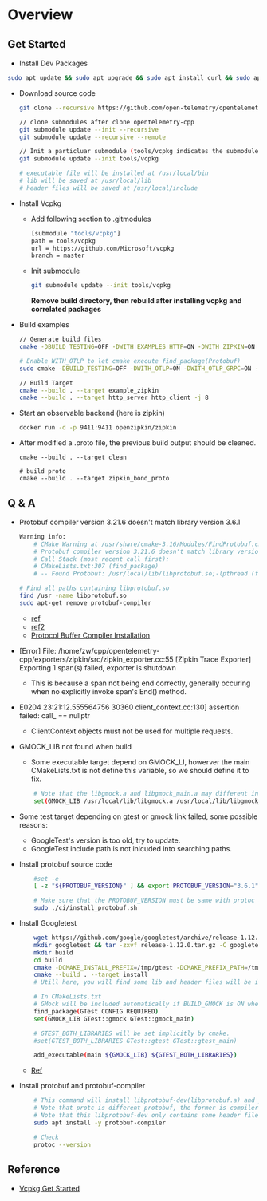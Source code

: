 # Overview

## Get Started

* Install Dev Packages

```bash
sudo apt update && sudo apt upgrade && sudo apt install curl && sudo apt-get install libcurl4-openssl-dev
```

* Download source code
    ```bash
    git clone --recursive https://github.com/open-telemetry/opentelemetry-cpp

    // clone submodules after clone opentelemetry-cpp
    git submodule update --init --recursive
    git submodule update --recursive --remote

    // Init a particluar submodule (tools/vcpkg indicates the submodule path)
    git submodule update --init tools/vcpkg

    # executable file will be installed at /usr/local/bin
    # lib will be saved at /usr/local/lib
    # header files will be saved at /usr/local/include
    ```

* Install Vcpkg

  - Add following section to .gitmodules
    ```bash
    [submodule "tools/vcpkg"]
    path = tools/vcpkg
    url = https://github.com/Microsoft/vcpkg
    branch = master
    ```

  - Init submodule
    ```bash
    git submodule update --init tools/vcpkg
    ```   

    **Remove build directory, then rebuild after installing vcpkg and correlated packages**

* Build examples
    ```bash
    // Generate build files
    cmake -DBUILD_TESTING=OFF -DWITH_EXAMPLES_HTTP=ON -DWITH_ZIPKIN=ON -DCMAKE_TOOLCHAIN_FILE=../tools/vcpkg/scripts/buildsystems/vcpkg.cmake ..

    # Enable WITH_OTLP to let cmake execute find_package(Protobuf)
    sudo cmake -DBUILD_TESTING=OFF -DWITH_OTLP=ON -DWITH_OTLP_GRPC=ON -DWITH_ZIPKIN=ON -DCMAKE_TOOLCHAIN_FILE=../tools/vcpkg/scripts/buildsystems/vcpkg.cmake ..

    // Build Target
    cmake --build . --target example_zipkin 
    cmake --build . --target http_server http_client -j 8
    ```

* Start an observable backend (here is zipkin)
    ```bash
    docker run -d -p 9411:9411 openzipkin/zipkin
    ```

* After modified a .proto file, the previous build output should be cleaned.
    ```
    cmake --build . --target clean
    
    # build proto
    cmake --build . --target zipkin_bond_proto
    ```
## Q & A
* Protobuf compiler version 3.21.6 doesn't match library version 3.6.1
    ```bash
    Warning info:
        # CMake Warning at /usr/share/cmake-3.16/Modules/FindProtobuf.cmake:499 (message):
        # Protobuf compiler version 3.21.6 doesn't match library version 3.6.1
        # Call Stack (most recent call first):
        # CMakeLists.txt:307 (find_package)
        # -- Found Protobuf: /usr/local/lib/libprotobuf.so;-lpthread (found version "3.6.1") 

    # Find all paths containing libprotobuf.so
    find /usr -name libprotobuf.so 
    sudo apt-get remove protobuf-compiler
    ```
    * [ref](https://stackoverflow.com/questions/56704546/protobuf-compiler-version-doesnt-match-library-version-3-6-1-when-not-using-s)
    * [ref2](https://www.linuxquestions.org/questions/linux-newbie-8/protobuf-compiler-version-3-0-0-doesn%27t-match-library-version-2-6-1-aspera-transfer-sdk-4175684062/)
    * [Protocol Buffer Compiler Installation](https://grpc.io/docs/protoc-installation/)

* [Error] File: /home/zw/cpp/opentelemetry-cpp/exporters/zipkin/src/zipkin_exporter.cc:55 [Zipkin Trace Exporter] Exporting 1 span(s) failed, exporter is shutdown
    * This is because a span not being end correctly, generally occuring when no explicitly invoke span's End() method. 


* E0204 23:21:12.555564756   30360 client_context.cc:130]      assertion failed: call_ == nullptr
    * ClientContext objects must not be used for multiple requests.

* GMOCK_LIB not found when build
    * Some executable target depend on GMOCK_LI, howerver the main CMakeLists.txt is not define this variable, so we should define it to fix.
    ```bash
        # Note that the libgmock.a and libgmock_main.a may different int your environment.
        set(GMOCK_LIB /usr/local/lib/libgmock.a /usr/local/lib/libgmock_main.a)
    ```

* Some test target depending on gtest or gmock link failed, some possible reasons:
    * GoogleTest's version is too old, try to update.
    * GoogleTest include path is not inlcuded into searching paths.


* Install protobuf source code
    ```bash
        #set -e
        [ -z "${PROTOBUF_VERSION}" ] && export PROTOBUF_VERSION="3.6.1"

        # Make sure that the PROTOBUF_VERSION must be same with protoc and libprotcbuf.a
        sudo ./ci/install_protobuf.sh
    ```

* Install Googletest
    ```bash
        wget https://github.com/google/googletest/archive/release-1.12.0.tar.gz
        mkdir googletest && tar -zxvf release-1.12.0.tar.gz -C googletest --strip-components=1
        mkdir build
        cd build
        cmake -DCMAKE_INSTALL_PREFIX=/tmp/gtest -DCMAKE_PREFIX_PATH=/tmp/gtest ..
        cmake --build . --target install
        # Utill here, you will find some lib and header files will be installed at /tmp/gtest

        # In CMakeLists.txt
        # GMock will be included automatically if BUILD_GMOCK is ON when build GTest
        find_package(GTest CONFIG REQUIRED)
        set(GMOCK_LIB GTest::gmock GTest::gmock_main)

        # GTEST_BOTH_LIBRARIES will be set implicitly by cmake.
        #set(GTEST_BOTH_LIBRARIES GTest::gtest GTest::gtest_main)

        add_executable(main ${GMOCK_LIB} ${GTEST_BOTH_LIBRARIES})

    ```
    * [Ref](https://stackoverflow.com/questions/49736336/cmake-is-unable-to-find-packages-of-gmock)

* Install protobuf and protobuf-compiler
    ```bash
        # This command will install libprotobuf-dev(libprotobuf.a) and protobuf-compiler(protoc)
        # Note that protc is different protobuf, the former is compiler, the later is lib
        # Note that this libprotobuf-dev only contains some header files, link needs source file (implementation)
        sudo apt install -y protobuf-compiler

        # Check
        protoc --version
    ```

## Reference

- [Vcpkg Get Started](https://github.com/Microsoft/vcpkg)